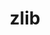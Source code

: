 ---
title: "zlib"
layout: cache
categories: [package, develop-2025-05-18]
meta: {"compilers": ["apple-clang@16.0.0", "gcc@11.4.0"], "num_specs": 2, "num_specs_by_stack": {"developer-tools-darwin": 1, "e4s": 1, "root": 2}, "oss": ["sequoia", "ubuntu22.04"], "platforms": ["darwin", "linux"], "stacks": ["developer-tools-darwin", "e4s", "root"], "targets": ["aarch64", "x86_64_v3"], "versions": ["1.3.1"]}
spec_details: [{"compiler": "apple-clang@16.0.0", "hash": "7sdgdhite2ljj4x7i5xv7uxc2ztrokgn", "os": "sequoia", "platform": "darwin", "size": "-", "stacks": ["developer-tools-darwin", "root"], "target": "aarch64", "variants": ["build_system=makefile", "+optimize", "+pic", "+shared"], "versions": ["1.3.1"]}, {"compiler": "gcc@11.4.0", "hash": "njymqrovz6nlbodjo7gsskihw43hd7hr", "os": "ubuntu22.04", "platform": "linux", "size": "-", "stacks": ["e4s", "root"], "target": "x86_64_v3", "variants": ["build_system=makefile", "+optimize", "+pic", "+shared"], "versions": ["1.3.1"]}]
---
